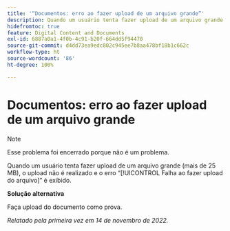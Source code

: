 ```yaml
---
title: '“Documentos: erro ao fazer upload de um arquivo grande”'
description: Quando um usuário tenta fazer upload de um arquivo grande (mais de 25 MB), o upload não é realizado e o erro “Falha ao fazer upload do arquivo” é exibido.
hidefromtoc: true
feature: Digital Content and Documents
exl-id: 6887a0a1-4f0b-4c91-b20f-664dd5f94470
source-git-commit: d4dd73ea9edc802c945ee7b8aa478bf18b1c662c
workflow-type: ht
source-wordcount: '86'
ht-degree: 100%

---
```


# Documentos: erro ao fazer upload de um arquivo grande

<!--This article is on WF and WFP TOCs-->

>[!NOTE]
>
>Esse problema foi encerrado porque não é um problema.

Quando um usuário tenta fazer upload de um arquivo grande (mais de 25 MB), o upload não é realizado e o erro “[!UICONTROL Falha ao fazer upload do arquivo]” é exibido.

**Solução alternativa**

Faça upload do documento como prova.

_Relatado pela primeira vez em 14 de novembro de 2022._
